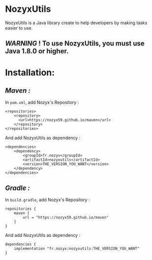 # NozyxUtils
NozyxUtils is a Java library create to help developers by making tasks easier to use.
## **_WARNING_ ! To use NozyxUtils, you must use Java 1.8.0 or higher.**

# Installation:
## ***Maven :***
In `pom.xml`, add Nozyx's Repository :
```
<repositories>
    <repository>
      <url>https://nozyx59.github.io/maven</url>
    </repository>
</repositories>    
```

And add NozyxUtils as dependency :

```
<dependencies>
    <dependency>
        <groupId>fr.nozyx</groupId>
        <artifactId>nozyxutils</artifactId>
        <version>THE_VERSION_YOU_WANT</version>
    </dependency>
</dependencies>
```

## ***Gradle :***
In `build.gradle`, add Nozyx's Repository :
```
repositories {
    maven {
        url = "https://nozyx59.github.io/maven"
    }
}
```

And add NozyxUtils as dependency :

```
dependencies {
    implementation "fr.nozyx:nozyxutils:THE_VERSION_YOU_WANT"
}
```
